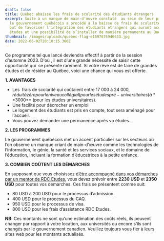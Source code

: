 ```yaml
---
draft: false
title: Québec abaisse les frais de scolarité des étudiants étrangers
excerpt: Suite à un manque de main-d'œuvre constaté  au sein de leur province,
  le gouvernement québécois a procédé à la baisse de frais de scolarité dans le
  but de favoriser l'intégration des étudiants étrangers qui auront accès aux
  études et une possibilité de s’installer de manière permanente au Québec.
thumbnail: /images/uploads/quebec-flag-e1597676946633.jpg
date: 2022-06-02T20:10:15.360Z
---
```

Ce programme tel que lancé deviendra effectif à partir de la session d’automne 2023. D'où , il est d’une grande nécessité de saisir cette opportunité qui  se présente rarement. Si votre rêve est de faire de grandes études et de résider au Québec, voici une chance qui vous est offerte.

**1. AVANTAGES**

* Les  frais de scolarité qui coûtaient entre 17 000 à 24 000$, réduit à zéro pour le niveau collégial (pour les études pré-universitaires) à **3000$** (pour les études universitaires).
* Une facilité pour décrocher un emploi
* Le logement des étudiants est pris en compte, tout sera aménagé pour l’accueil.
* Vous pouvez demander une permanence après vo études.

**2. LES PROGRAMMES**

Le gouvernement québécois met un accent particulier sur les secteurs où l’on observe un manque criant de main-d’œuvre comme les technologies de l’information, le génie, la santé et les services sociaux, et le domaine de l’éducation, incluant la formation d’éducatrices à la petite enfance.

**3. COMBIEN COÛTENT LES DÉMARCHES**

En supposant que vous choisissez [d’être accompagné dans vos démarches par un mentor de RDC Etudes](https://www.rdcetudes.com/accompagnement), vous devez prévoir entre **2230 USD** et **2350 USD** pour toutes vos démarches. Ces frais se présentent comme suit:

* 80 USD à 200 USD pour le processus d’admission.
* 400 USD  pour le processus du CAQ.
* 950 USD pour le processus de visa. 
* 800 USD pour les frais d’assistance RDC Etudes.

**NB**: Ces montants ne sont qu’une estimation des coûts réels, ils peuvent changer par rapport à votre location, aux universités ou encore s’ils sont changés par le gouvernement canadien. Veuillez toujours vous fier à leurs sites web pour les montants actualisés.